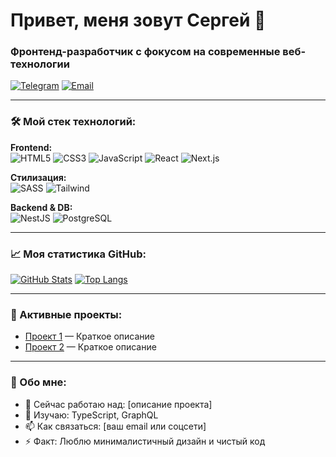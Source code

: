 # Привет, меня зовут Сергей 👋  
### Фронтенд-разработчик с фокусом на современные веб-технологии

[![Telegram](https://img.shields.io/badge/-Telegram-0088cc?style=flat-square&logo=telegram&logoColor=white)](https://t.me/akazaaaaaaaaaaaaaaaa)
[![Email](https://img.shields.io/badge/-Email-ea4335?style=flat-square&logo=gmail&logoColor=white)](mailto:serzh.li.04.06@yandex.ru)

---

### 🛠️ Мой стек технологий:
**Frontend:**  
![HTML5](https://img.shields.io/badge/-HTML5-e34f26?style=flat-square&logo=html5&logoColor=white)
![CSS3](https://img.shields.io/badge/-CSS3-1572b6?style=flat-square&logo=css3&logoColor=white)
![JavaScript](https://img.shields.io/badge/-JavaScript-f7df1e?style=flat-square&logo=javascript&logoColor=black)
![React](https://img.shields.io/badge/-React-61dafb?style=flat-square&logo=react&logoColor=black)
![Next.js](https://img.shields.io/badge/-Next.js-000000?style=flat-square&logo=next.js&logoColor=white)

**Стилизация:**  
![SASS](https://img.shields.io/badge/-SASS-cc6699?style=flat-square&logo=sass&logoColor=white)
![Tailwind](https://img.shields.io/badge/-Tailwind_CSS-06b6d4?style=flat-square&logo=tailwind-css&logoColor=white)

**Backend & DB:**  
![NestJS](https://img.shields.io/badge/-NestJS-e0234e?style=flat-square&logo=nestjs&logoColor=white)
![PostgreSQL](https://img.shields.io/badge/-PostgreSQL-4169e1?style=flat-square&logo=postgresql&logoColor=white)

---

### 📈 Моя статистика GitHub:
[![GitHub Stats](https://github-readme-stats.vercel.app/api?username=ваш_username&show_icons=true&theme=radical)](https://github.com/ваш_username)
[![Top Langs](https://github-readme-stats.vercel.app/api/top-langs/?username=ваш_username&layout=compact&theme=radical)](https://github.com/ваш_username)

---

### 📌 Активные проекты:
- [Проект 1](https://github.com/ваш_username/репозиторий) — Краткое описание  
- [Проект 2](https://github.com/ваш_username/репозиторий) — Краткое описание  

---

### 💬 Обо мне:
- 🔭 Сейчас работаю над: [описание проекта]  
- 🌱 Изучаю: TypeScript, GraphQL  
- 📫 Как связаться: [ваш email или соцсети]  
- ⚡ Факт: Люблю минималистичный дизайн и чистый код  

